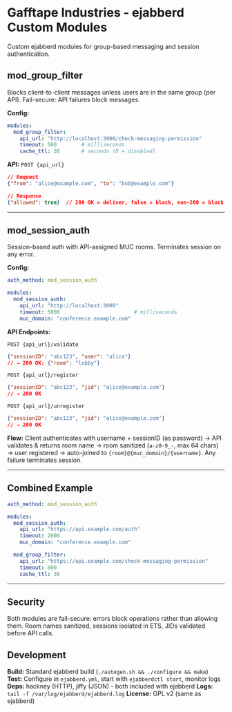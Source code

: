 # Gafftape Industries - ejabberd Custom Modules

Custom ejabberd modules for group-based messaging and session authentication.

## mod_group_filter

Blocks client-to-client messages unless users are in the same group (per API). Fail-secure: API failures block messages.

**Config:**
```yaml
modules:
  mod_group_filter:
    api_url: "http://localhost:3000/check-messaging-permission"
    timeout: 500        # milliseconds
    cache_ttl: 30       # seconds (0 = disabled)
```

**API:** `POST {api_url}`
```json
// Request
{"from": "alice@example.com", "to": "bob@example.com"}

// Response
{"allowed": true}  // 200 OK = deliver, false = block, non-200 = block
```

---

## mod_session_auth

Session-based auth with API-assigned MUC rooms. Terminates session on any error.

**Config:**
```yaml
auth_method: mod_session_auth

modules:
  mod_session_auth:
    api_url: "http://localhost:3000"
    timeout: 5000                        # milliseconds
    muc_domain: "conference.example.com"
```

**API Endpoints:**

`POST {api_url}/validate`
```json
{"sessionID": "abc123", "user": "alice"}
// → 200 OK: {"room": "lobby"}
```

`POST {api_url}/register`
```json
{"sessionID": "abc123", "jid": "alice@example.com"}
// → 200 OK
```

`POST {api_url}/unregister`
```json
{"sessionID": "abc123", "jid": "alice@example.com"}
// → 200 OK
```

**Flow:** Client authenticates with username + sessionID (as password) → API validates & returns room name → room sanitized (`a-z0-9_-`, max 64 chars) → user registered → auto-joined to `{room}@{muc_domain}/{username}`. Any failure terminates session.

---

## Combined Example

```yaml
auth_method: mod_session_auth

modules:
  mod_session_auth:
    api_url: "https://api.example.com/auth"
    timeout: 2000
    muc_domain: "conference.example.com"

  mod_group_filter:
    api_url: "https://api.example.com/check-messaging-permission"
    timeout: 500
    cache_ttl: 30
```

---

## Security

Both modules are fail-secure: errors block operations rather than allowing them. Room names sanitized, sessions isolated in ETS, JIDs validated before API calls.

## Development

**Build:** Standard ejabberd build (`./autogen.sh && ./configure && make`)
**Test:** Configure in `ejabberd.yml`, start with `ejabberdctl start`, monitor logs
**Deps:** hackney (HTTP), jiffy (JSON) - both included with ejabberd
**Logs:** `tail -f /var/log/ejabberd/ejabberd.log`
**License:** GPL v2 (same as ejabberd)
